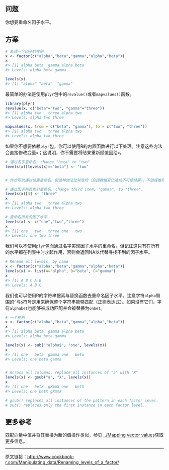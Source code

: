 ## 问题

你想要重命名因子水平。

## 方案

```R
# 处理一个因子的样例
x <- factor(c("alpha","beta","gamma","alpha","beta"))
x
#> [1] alpha beta  gamma alpha beta 
#> Levels: alpha beta gamma

levels(x)
#> [1] "alpha" "beta"  "gamma"
```

最简单的办法是使用`plyr`包中的`revalue()`或者`mapvalues()`函数。

```R
library(plyr)
revalue(x, c("beta"="two", "gamma"="three"))
#> [1] alpha two   three alpha two  
#> Levels: alpha two three

mapvalues(x, from = c("beta", "gamma"), to = c("two", "three"))
#> [1] alpha two   three alpha two  
#> Levels: alpha two three
```

如果你不想要依赖`plyr`包，你可以使用R的内置函数进行以下处理。注意这些方法会直接修改变量`x`；这说明，你不需要将结果重新赋值回给`x`。

```R
# 通过名字重命名: change "beta" to "two"
levels(x)[levels(x)=="beta"] <- "two"


# 你也可以通过位置重命名，但这种做法比较危险（会因数据变化造成不可控结果），不值得推荐

# 通过因子列表索引重命名: change third item, "gamma", to "three".
levels(x)[3] <- "three"
x
#> [1] alpha two   three alpha two  
#> Levels: alpha two three

# 重命名所有的因子水平
levels(x) <- c("one","two","three")
x
#> [1] one   two   three one   two  
#> Levels: one two three
```

我们可以不使用`plyr`包而通过名字实现因子水平的重命名，但记住这只有在所有的水平都在列表中时才起作用，否则会返回NA以代替寻找不到的因子水平。

```R
# Rename all levels, by name
x <- factor(c("alpha","beta","gamma","alpha","beta"))
levels(x) <- list(A="alpha", B="beta", C="gamma")
x
#> [1] A B C A B
#> Levels: A B C
```

我们也可以使用R的字符串搜索与替换函数去重命名因子水平。注意字符`alpha`周围的`^`与`$`符号是用来确保整个字符串能够匹配（正则表达式）。如果没有它们，字符`alphabet`也能够被成功匹配并会被替换为`onbet`。

```R
# 一个样例
x <- factor(c("alpha","beta","gamma","alpha","beta"))
x
#> [1] alpha beta  gamma alpha beta 
#> Levels: alpha beta gamma

levels(x) <- sub("^alpha$", "one", levels(x))
x
#> [1] one   beta  gamma one   beta 
#> Levels: one beta gamma


# Across all columns, replace all instances of "a" with "X"
levels(x) <- gsub("a", "X", levels(x))
x
#> [1] one   betX  gXmmX one   betX 
#> Levels: one betX gXmmX

# gsub() replaces all instances of the pattern in each factor level.
# sub() replaces only the first instance in each factor level.
```

## 更多参考

匹配向量中值并将其替换为新的值操作类似，参见 [../Mapping vector values](http://www.cookbook-r.com/Manipulating_data/Mapping_vector_values)获取更多信息。

------

原文链接：<http://www.cookbook-r.com/Manipulating_data/Renaming_levels_of_a_factor/>